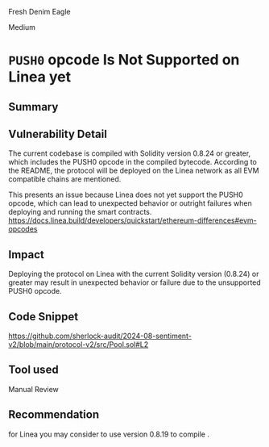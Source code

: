 Fresh Denim Eagle

Medium

# `PUSH0` opcode Is Not Supported on Linea yet

## Summary

## Vulnerability Detail
The current codebase is compiled with Solidity version 0.8.24 or greater, which includes the PUSH0 opcode in the compiled bytecode. According to the README, the protocol will be deployed on the Linea network as all EVM compatible chains are mentioned.

This presents an issue because Linea does not yet support the PUSH0 opcode, which can lead to unexpected behavior or outright failures when deploying and running the smart contracts. <https://docs.linea.build/developers/quickstart/ethereum-differences#evm-opcodes>
## Impact
Deploying the protocol on Linea with the current Solidity version (0.8.24) or greater may result in unexpected behavior or failure due to the unsupported PUSH0 opcode.
## Code Snippet
https://github.com/sherlock-audit/2024-08-sentiment-v2/blob/main/protocol-v2/src/Pool.sol#L2
## Tool used

Manual Review

## Recommendation
for Linea you may consider to use version 0.8.19 to compile .